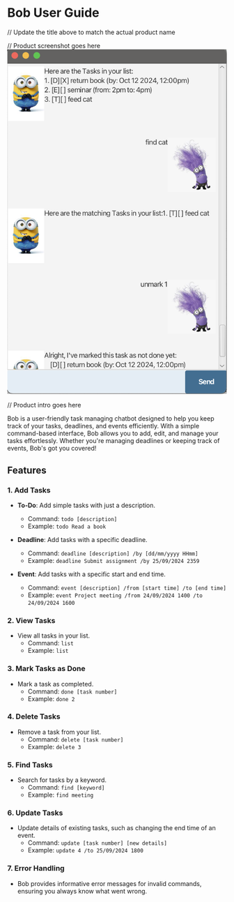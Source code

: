 # Bob User Guide

// Update the title above to match the actual product name

// Product screenshot goes here
![BobUi](docs/Ui.png)

// Product intro goes here

Bob is a user-friendly task managing chatbot designed to help you keep track of 
your tasks, deadlines, and events efficiently. With a simple command-based 
interface, Bob allows you to add, edit, and manage your tasks effortlessly. 
Whether you're managing deadlines or keeping track of events, Bob's got you covered!

## Features

### 1. Add Tasks
- **To-Do**: Add simple tasks with just a description.
    - Command: `todo [description]`
    - Example: `todo Read a book`

- **Deadline**: Add tasks with a specific deadline.
    - Command: `deadline [description] /by [dd/mm/yyyy HHmm]`
    - Example: `deadline Submit assignment /by 25/09/2024 2359`

- **Event**: Add tasks with a specific start and end time.
    - Command: `event [description] /from [start time] /to [end time]`
    - Example: `event Project meeting /from 24/09/2024 1400 /to 24/09/2024 1600`

### 2. View Tasks
- View all tasks in your list.
    - Command: `list`
    - Example: `list`

### 3. Mark Tasks as Done
- Mark a task as completed.
    - Command: `done [task number]`
    - Example: `done 2`

### 4. Delete Tasks
- Remove a task from your list.
    - Command: `delete [task number]`
    - Example: `delete 3`

### 5. Find Tasks
- Search for tasks by a keyword.
    - Command: `find [keyword]`
    - Example: `find meeting`

### 6. Update Tasks
- Update details of existing tasks, such as changing the end time of an event.
    - Command: `update [task number] [new details]`
    - Example: `update 4 /to 25/09/2024 1800`

### 7. Error Handling
- Bob provides informative error messages for invalid commands, ensuring you always know what went wrong.

